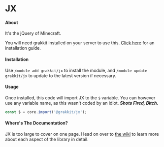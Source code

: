 # JX

#### About
It's the jQuery of Minecraft.

You will need grakkit installed on your server to use this. [Click here](https://github.com/grakkit/grakkit/wiki) for an installation guide.

#### Installation
Use `/module add grakkit/jx` to install the module, and `/module update grakkit/jx` to update to the latest version if necessary.

#### Usage
Once installed, this code will import JX to the `$` variable. You can however use any variable name, as this wasn't coded by an idiot. ***Shots Fired, Bitch.***
```javascript
const $ = core.import('@grakkit/jx');
```

#### Where's The Documentation?
JX is too large to cover on one page. Head on over to [the wiki](https://github.com/grakkit/jx/wiki) to learn more about each aspect of the library in detail.
